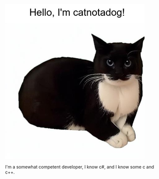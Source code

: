 ![Hello, I'm catnotadog!](hello.jpg)

I'm a somewhat competent developer, I know c#, and I know some c and c++.

<!---
catnotadog/catnotadog is a ✨ special ✨ repository because its `README.md` (this file) appears on your GitHub profile.
You can click the Preview link to take a look at your changes.
--->
